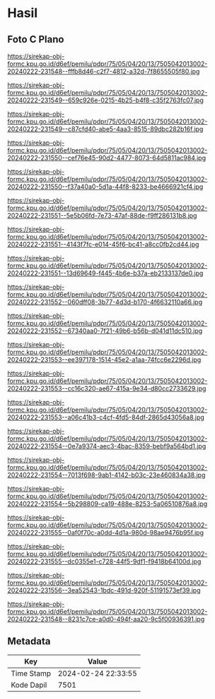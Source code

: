 # Hasil

## Foto C Plano

https://sirekap-obj-formc.kpu.go.id/d6ef/pemilu/pdpr/75/05/04/20/13/7505042013002-20240222-231548--fffb8d46-c2f7-4812-a32d-7f8655505f80.jpg

https://sirekap-obj-formc.kpu.go.id/d6ef/pemilu/pdpr/75/05/04/20/13/7505042013002-20240222-231549--659c926e-0215-4b25-b4f8-c35f2763fc07.jpg

https://sirekap-obj-formc.kpu.go.id/d6ef/pemilu/pdpr/75/05/04/20/13/7505042013002-20240222-231549--c87cfd40-abe5-4aa3-8515-89dbc282b16f.jpg

https://sirekap-obj-formc.kpu.go.id/d6ef/pemilu/pdpr/75/05/04/20/13/7505042013002-20240222-231550--cef76e45-90d2-4477-8073-64d5811ac984.jpg

https://sirekap-obj-formc.kpu.go.id/d6ef/pemilu/pdpr/75/05/04/20/13/7505042013002-20240222-231550--f37a40a0-5d1a-44f8-8233-be4666921cf4.jpg

https://sirekap-obj-formc.kpu.go.id/d6ef/pemilu/pdpr/75/05/04/20/13/7505042013002-20240222-231551--5e5b06fd-7e73-47af-88de-f9ff286131b8.jpg

https://sirekap-obj-formc.kpu.go.id/d6ef/pemilu/pdpr/75/05/04/20/13/7505042013002-20240222-231551--4143f7fc-e014-45f6-bc41-a8cc0fb2cd44.jpg

https://sirekap-obj-formc.kpu.go.id/d6ef/pemilu/pdpr/75/05/04/20/13/7505042013002-20240222-231551--13d69649-f445-4b6e-b37a-eb2133137de0.jpg

https://sirekap-obj-formc.kpu.go.id/d6ef/pemilu/pdpr/75/05/04/20/13/7505042013002-20240222-231552--060dff08-3b77-4d3d-b170-4f6632110a66.jpg

https://sirekap-obj-formc.kpu.go.id/d6ef/pemilu/pdpr/75/05/04/20/13/7505042013002-20240222-231552--67340aa0-7f21-49b6-b56b-d041d11dc510.jpg

https://sirekap-obj-formc.kpu.go.id/d6ef/pemilu/pdpr/75/05/04/20/13/7505042013002-20240222-231553--ee397178-1514-45e2-a1aa-74fcc6e2296d.jpg

https://sirekap-obj-formc.kpu.go.id/d6ef/pemilu/pdpr/75/05/04/20/13/7505042013002-20240222-231553--cc16c320-ae67-415a-9e34-d80cc2733629.jpg

https://sirekap-obj-formc.kpu.go.id/d6ef/pemilu/pdpr/75/05/04/20/13/7505042013002-20240222-231553--a06c41b3-c4cf-4fd5-84df-2865d43056a8.jpg

https://sirekap-obj-formc.kpu.go.id/d6ef/pemilu/pdpr/75/05/04/20/13/7505042013002-20240222-231554--0e7a9374-aec3-4bac-8359-bebf9a564bd1.jpg

https://sirekap-obj-formc.kpu.go.id/d6ef/pemilu/pdpr/75/05/04/20/13/7505042013002-20240222-231554--7013f698-9ab1-4142-b03c-23e460834a38.jpg

https://sirekap-obj-formc.kpu.go.id/d6ef/pemilu/pdpr/75/05/04/20/13/7505042013002-20240222-231554--5b298809-ca19-488e-8253-5a06510876a8.jpg

https://sirekap-obj-formc.kpu.go.id/d6ef/pemilu/pdpr/75/05/04/20/13/7505042013002-20240222-231555--0af0f70c-a0dd-4d1a-980d-98ae9476b95f.jpg

https://sirekap-obj-formc.kpu.go.id/d6ef/pemilu/pdpr/75/05/04/20/13/7505042013002-20240222-231555--dc0355e1-c728-44f5-9df1-f9418b64100d.jpg

https://sirekap-obj-formc.kpu.go.id/d6ef/pemilu/pdpr/75/05/04/20/13/7505042013002-20240222-231556--3ea52543-1bdc-491d-920f-51191573ef39.jpg

https://sirekap-obj-formc.kpu.go.id/d6ef/pemilu/pdpr/75/05/04/20/13/7505042013002-20240222-231548--8231c7ce-a0d0-494f-aa20-9c5f00936391.jpg


## Metadata

| Key        | Value               |
| ---------- | ------------------- |
| Time Stamp | 2024-02-24 22:33:55 |
| Kode Dapil | 7501                |



